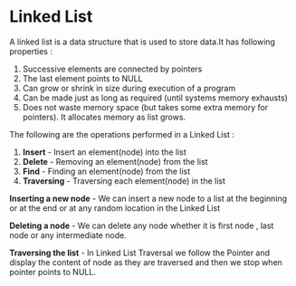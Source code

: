 # Linked List
A linked list is a data structure that is used to store data.It has following properties : 
1. Successive elements are connected by pointers
2. The last element points to NULL
3. Can grow or shrink in size during execution of a program
4. Can be made just as long as required (until systems memory exhausts)
5. Does not waste memory space (but takes some extra memory for pointers). It 
allocates memory as list grows.

The following are the operations performed in a Linked List : 
1. **Insert**     - Insert an element(node) into the list
2. **Delete**     - Removing an element(node) from the list
3. **Find**       - Finding an element(node) from the list
4. **Traversing** - Traversing each element(node) in the list

**Inserting a new node** - We can insert a new node to a list at the beginning or at the end or at any random location in the Linked List

**Deleting a node** - We can delete any node whether it is first node , last node or any intermediate node.

**Traversing the list** - In Linked List Traversal we follow the Pointer and display the content of node as they are traversed and then we stop when pointer points to NULL.
